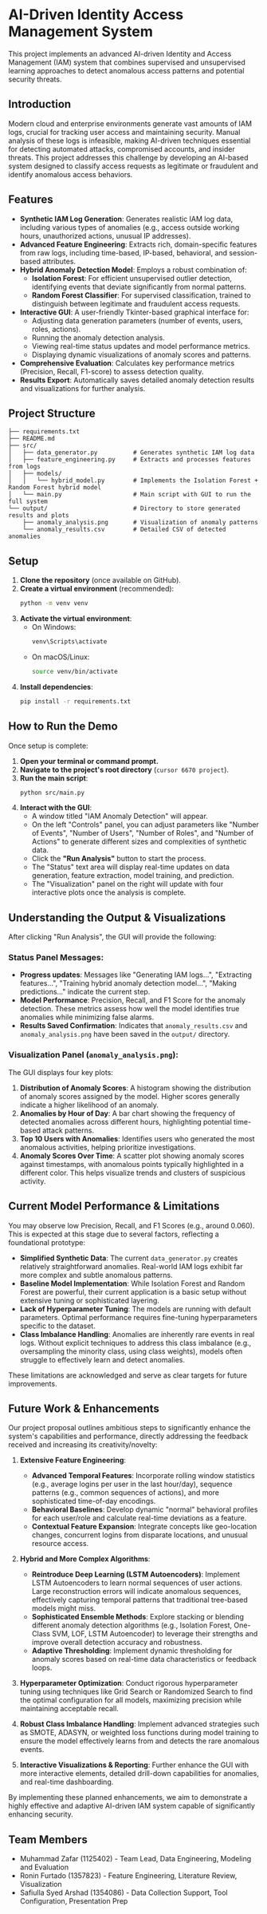 # AI-Driven Identity Access Management System

This project implements an advanced AI-driven Identity and Access Management (IAM) system that combines supervised and unsupervised learning approaches to detect anomalous access patterns and potential security threats.

## Introduction

Modern cloud and enterprise environments generate vast amounts of IAM logs, crucial for tracking user access and maintaining security. Manual analysis of these logs is infeasible, making AI-driven techniques essential for detecting automated attacks, compromised accounts, and insider threats. This project addresses this challenge by developing an AI-based system designed to classify access requests as legitimate or fraudulent and identify anomalous access behaviors.

## Features

-   **Synthetic IAM Log Generation**: Generates realistic IAM log data, including various types of anomalies (e.g., access outside working hours, unauthorized actions, unusual IP addresses).
-   **Advanced Feature Engineering**: Extracts rich, domain-specific features from raw logs, including time-based, IP-based, behavioral, and session-based attributes.
-   **Hybrid Anomaly Detection Model**: Employs a robust combination of:
    -   **Isolation Forest**: For efficient unsupervised outlier detection, identifying events that deviate significantly from normal patterns.
    -   **Random Forest Classifier**: For supervised classification, trained to distinguish between legitimate and fraudulent access requests.
-   **Interactive GUI**: A user-friendly Tkinter-based graphical interface for:
    -   Adjusting data generation parameters (number of events, users, roles, actions).
    -   Running the anomaly detection analysis.
    -   Viewing real-time status updates and model performance metrics.
    -   Displaying dynamic visualizations of anomaly scores and patterns.
-   **Comprehensive Evaluation**: Calculates key performance metrics (Precision, Recall, F1-score) to assess detection quality.
-   **Results Export**: Automatically saves detailed anomaly detection results and visualizations for further analysis.

## Project Structure

```
├── requirements.txt
├── README.md
├── src/
│   ├── data_generator.py          # Generates synthetic IAM log data
│   ├── feature_engineering.py     # Extracts and processes features from logs
│   ├── models/
│   │   └── hybrid_model.py        # Implements the Isolation Forest + Random Forest hybrid model
│   └── main.py                    # Main script with GUI to run the full system
└── output/                        # Directory to store generated results and plots
    ├── anomaly_analysis.png       # Visualization of anomaly patterns
    └── anomaly_results.csv        # Detailed CSV of detected anomalies
```

## Setup

1.  **Clone the repository** (once available on GitHub).
2.  **Create a virtual environment** (recommended):
    ```bash
    python -m venv venv
    ```
3.  **Activate the virtual environment**:
    *   On Windows:
        ```bash
        venv\Scripts\activate
        ```
    *   On macOS/Linux:
        ```bash
        source venv/bin/activate
        ```
4.  **Install dependencies**:
    ```bash
    pip install -r requirements.txt
    ```

## How to Run the Demo

Once setup is complete:

1.  **Open your terminal or command prompt.**
2.  **Navigate to the project's root directory** (`cursor 6670 project`).
3.  **Run the main script**:
    ```bash
    python src/main.py
    ```
4.  **Interact with the GUI**:
    *   A window titled "IAM Anomaly Detection" will appear.
    *   On the left "Controls" panel, you can adjust parameters like "Number of Events", "Number of Users", "Number of Roles", and "Number of Actions" to generate different sizes and complexities of synthetic data.
    *   Click the **"Run Analysis"** button to start the process.
    *   The "Status" text area will display real-time updates on data generation, feature extraction, model training, and prediction.
    *   The "Visualization" panel on the right will update with four interactive plots once the analysis is complete.

## Understanding the Output & Visualizations

After clicking "Run Analysis", the GUI will provide the following:

### Status Panel Messages:
-   **Progress updates**: Messages like "Generating IAM logs...", "Extracting features...", "Training hybrid anomaly detection model...", "Making predictions..." indicate the current step.
-   **Model Performance**: Precision, Recall, and F1 Score for the anomaly detection. These metrics assess how well the model identifies true anomalies while minimizing false alarms.
-   **Results Saved Confirmation**: Indicates that `anomaly_results.csv` and `anomaly_analysis.png` have been saved in the `output/` directory.

### Visualization Panel (`anomaly_analysis.png`):
The GUI displays four key plots:
1.  **Distribution of Anomaly Scores**: A histogram showing the distribution of anomaly scores assigned by the model. Higher scores generally indicate a higher likelihood of an anomaly.
2.  **Anomalies by Hour of Day**: A bar chart showing the frequency of detected anomalies across different hours, highlighting potential time-based attack patterns.
3.  **Top 10 Users with Anomalies**: Identifies users who generated the most anomalous activities, helping prioritize investigations.
4.  **Anomaly Scores Over Time**: A scatter plot showing anomaly scores against timestamps, with anomalous points typically highlighted in a different color. This helps visualize trends and clusters of suspicious activity.

## Current Model Performance & Limitations

You may observe low Precision, Recall, and F1 Scores (e.g., around 0.060). This is expected at this stage due to several factors, reflecting a foundational prototype:

-   **Simplified Synthetic Data**: The current `data_generator.py` creates relatively straightforward anomalies. Real-world IAM logs exhibit far more complex and subtle anomalous patterns.
-   **Baseline Model Implementation**: While Isolation Forest and Random Forest are powerful, their current application is a basic setup without extensive tuning or sophisticated layering.
-   **Lack of Hyperparameter Tuning**: The models are running with default parameters. Optimal performance requires fine-tuning hyperparameters specific to the dataset.
-   **Class Imbalance Handling**: Anomalies are inherently rare events in real logs. Without explicit techniques to address this class imbalance (e.g., oversampling the minority class, using class weights), models often struggle to effectively learn and detect anomalies.

These limitations are acknowledged and serve as clear targets for future improvements.

## Future Work & Enhancements

Our project proposal outlines ambitious steps to significantly enhance the system's capabilities and performance, directly addressing the feedback received and increasing its creativity/novelty:

1.  **Extensive Feature Engineering**:
    *   **Advanced Temporal Features**: Incorporate rolling window statistics (e.g., average logins per user in the last hour/day), sequence patterns (e.g., common sequences of actions), and more sophisticated time-of-day encodings.
    *   **Behavioral Baselines**: Develop dynamic "normal" behavioral profiles for each user/role and calculate real-time deviations as a feature.
    *   **Contextual Feature Expansion**: Integrate concepts like geo-location changes, concurrent logins from disparate locations, and unusual resource access.

2.  **Hybrid and More Complex Algorithms**:
    *   **Reintroduce Deep Learning (LSTM Autoencoders)**: Implement LSTM Autoencoders to learn normal sequences of user actions. Large reconstruction errors will indicate anomalous sequences, effectively capturing temporal patterns that traditional tree-based models might miss.
    *   **Sophisticated Ensemble Methods**: Explore stacking or blending different anomaly detection algorithms (e.g., Isolation Forest, One-Class SVM, LOF, LSTM Autoencoder) to leverage their strengths and improve overall detection accuracy and robustness.
    *   **Adaptive Thresholding**: Implement dynamic thresholding for anomaly scores based on real-time data characteristics or feedback loops.

3.  **Hyperparameter Optimization**: Conduct rigorous hyperparameter tuning using techniques like Grid Search or Randomized Search to find the optimal configuration for all models, maximizing precision while maintaining acceptable recall.

4.  **Robust Class Imbalance Handling**: Implement advanced strategies such as SMOTE, ADASYN, or weighted loss functions during model training to ensure the model effectively learns from and detects the rare anomalous events.

5.  **Interactive Visualizations & Reporting**: Further enhance the GUI with more interactive elements, detailed drill-down capabilities for anomalies, and real-time dashboarding.

By implementing these planned enhancements, we aim to demonstrate a highly effective and adaptive AI-driven IAM system capable of significantly enhancing security.

## Team Members

-   Muhammad Zafar (1125402) - Team Lead, Data Engineering, Modeling and Evaluation
-   Ronin Furtado (1357823) - Feature Engineering, Literature Review, Visualization
-   Safiulla Syed Arshad (1354086) - Data Collection Support, Tool Configuration, Presentation Prep 